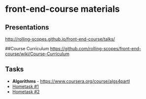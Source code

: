 # front-end-course materials

## Presentations
http://rolling-scopes.github.io/front-end-course/talks/

##Course Curriculum
https://github.com/rolling-scopes/front-end-course/wiki/Course-Curriculum

## Tasks
* **Algorithms** - https://www.coursera.org/course/algs4partI
* [Hometask #1](https://github.com/rolling-scopes/front-end-course/wiki/Task-%231)
* [Hometask #2](https://github.com/rolling-scopes/front-end-course/wiki/Task-%232)
